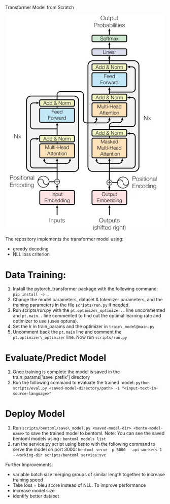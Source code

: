 Transformer Model from Scratch

![transformer.png](https://github.com/ultimateabhi719/transformer_from_scratch/blob/24927be0521f4d741c1f1b5ad9bde7101c20e787/transformer.png)

The repository implements the transformer model using: 
- greedy decoding 
- NLL loss criterion

# Data Training:
1. Install the pytorch\_transformer package with the following command:
`pip install -e .`
2. Change the model parameters, dataset & tokenizer parameters, and the training parameters in the file `scripts/run.py` if needed.
3. Run scripts/run.py with the `pt.optimize\_optimizer..` line uncommented and `pt.main..` line commented to find out the optimal learning rate and optimizer to use (uses optuna).
4. Set the lr in train\_params and the optimizer in `train\_model@main.py`
5. Uncomment back the `pt.main` line and comment the `pt.optimizer\_optimizer` line. Now run `scripts/run.py`

# Evaluate/Predict Model
1. Once training is complete the model is saved in the train\_params['save\_prefix'] directory
2. Run the following command to evaluate the trained model:
`python scripts/eval.py <saved-model-directory/path> -i "<input-text-in-source-language>"`

# Deploy Model
1. Run `scripts/bentoml/save\_model.py <saved-model-dir> <bento-model-name>` to save the trained model to bentoml. Note: You can see the saved bentoml models using : `bentoml models list` 
2. run the service.py script using bento with the following command to serve the model on port 3000:
`bentoml serve -p 3000 --api-workers 1 --working-dir scripts/bentoml service:svc`



Further Improvements:
- variable batch size merging groups of similar length together to increase training speed
- Take loss = bleu score instead of NLL. To improve performance
- increase model size
- identify better dataset 
